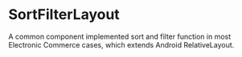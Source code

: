 # SortFilterLayout
A common component implemented sort and filter function in most Electronic Commerce cases, which extends Android RelativeLayout.
